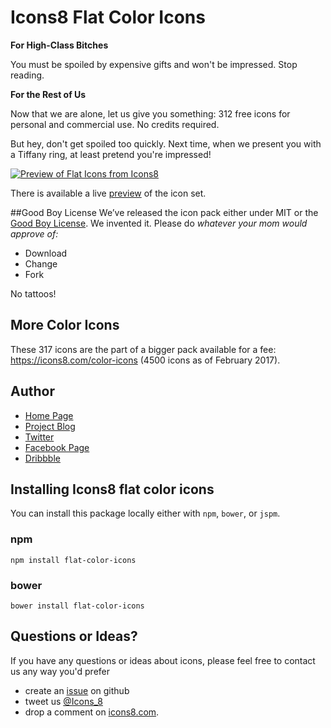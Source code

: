 # Icons8 Flat Color Icons

**For High-Class Bitches**

You must be spoiled by expensive gifts and won't be impressed. Stop reading.

**For the Rest of Us**

Now that we are alone, let us give you something: 312 free icons for personal and commercial use. No credits required.

But hey, don't get spoiled too quickly. Next time, when we present you with a Tiffany ring, at least pretend you're impressed!

[![Preview of Flat Icons from Icons8](https://cdnd.icons8.com/download/images/flat-color-icons.png)](https://icons8.github.io/flat-color-icons/)

There is available a live [preview](https://icons8.github.io/flat-color-icons/) of the icon set.

##Good Boy License
We’ve released the icon pack either under MIT or the [Good Boy License](https://icons8.com/good-boy-license/). We invented it. Please do _whatever your mom would approve of:_
* Download
* Change
* Fork

No tattoos!

## More Color Icons

These 317 icons are the part of a bigger pack available for a fee: https://icons8.com/color-icons (4500 icons as of February 2017).

## Author

* [Home Page](https://icons8.com/color-icons)
* [Project Blog](https://icons8.com/blog)
* [Twitter](https://twitter.com/icons_8)
* [Facebook Page](https://www.facebook.com/Icons8)
* [Dribbble](https://dribbble.com/icons8)

## Installing Icons8 flat color icons

You can install this package locally either with `npm`, `bower`, or `jspm`.

### npm

```shell
npm install flat-color-icons
```

### bower

```shell
bower install flat-color-icons
```

## Questions or Ideas?

If you have any questions or ideas about icons, please feel free to contact us any way you'd prefer
* create an [issue](https://github.com/icons8/flat-color-icons/issues) on github
* tweet us [@Icons_8](https://twitter.com/icons_8)
* drop a comment on [icons8.com](https://icons8.com/c).
